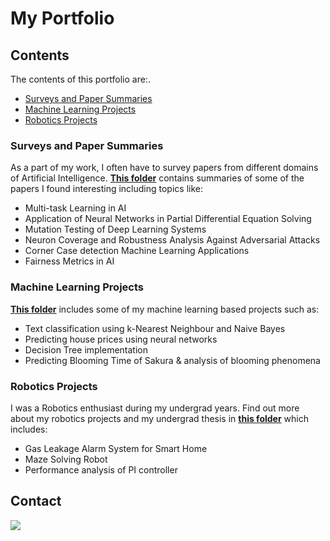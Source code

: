 # My Portfolio

## Contents

The contents of this portfolio are:.

- [Surveys and Paper Summaries](#surveys-and-paper-summaries)
- [Machine Learning Projects](#machine-learning-projects)
- [Robotics Projects](#robotics-projects)

### Surveys and Paper Summaries

As a part of my work, I often have to survey papers from different domains of Artificial Intelligence. **[This folder](https://github.com/SumaiyaSaima05/Portfolio-Contents/tree/master/Literature%20reviews)** contains summaries of some of the papers I found interesting including topics like:
- Multi-task Learning in AI
- Application of Neural Networks in Partial Differential Equation Solving
- Mutation Testing of Deep Learning Systems
- Neuron Coverage and Robustness Analysis Against Adversarial Attacks
- Corner Case detection Machine Learning Applications
- Fairness Metrics in AI 

### Machine Learning Projects

**[This folder](https://github.com/SumaiyaSaima05/Portfolio-Contents/tree/master/Problem%20solving%20using%20AI)** includes some of my machine learning based projects such as:
- Text classification using k-Nearest Neighbour and Naive Bayes
- Predicting house prices using neural networks
- Decision Tree implementation 
- Predicting Blooming Time of Sakura & analysis of blooming phenomena

### Robotics Projects

I was a Robotics enthusiast during my undergrad years. Find out more about my robotics projects and my undergrad thesis in **[this folder](https://github.com/SumaiyaSaima05/Portfolio-Contents/tree/master/Undergrad%20works)** which includes:
- Gas Leakage Alarm System for Smart Home
- Maze Solving Robot
- Performance analysis of PI controller


## Contact
<a href="https://www.linkedin.com/in/sumaiyasaima/"><img src="https://img.shields.io/badge/LinkedIn-0077B5?style=for-the-badge&logo=linkedin&logoColor=white" /></a>
